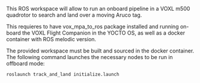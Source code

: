 This ROS workspace will allow to run an onboard pipeline in a VOXL m500 quadrotor to search and land over a moving Aruco tag.

This requieres to have vox_mpa_to_ros package installed and running on-board the VOXL Flight Companion in the YOCTO OS, as well as a docker container with ROS melodic version.

The provided workspace must be built and sourced in the docker container. The following command launches the necessary nodes to be run in offboard mode:

```
roslaunch track_and_land initialize.launch
```